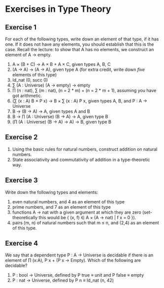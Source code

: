 Exercises in Type Theory
=========================

Exercise 1
-----------
For each of the following types, write down an element of that type, if it has one. If it
does not have any elements, you should establish that this is the case. Recall the
lecture: to show that A has no elements, we construct an element of A → empty.
1. A × (B + C) → A × B + A × C, given types A, B, C
2. (A → A) → (A → A), given type A (for extra credit, write down *five* elements
of this type)
3. Id_nat (0, succ 0)
4. ∑ (A : Universe) (A → empty) → empty
5. ∏ (n : nat), ∑ (m : nat), (n = 2 * m) + (n = 2 * m + 1), assuming you have got arithmetic.
6. (∑ (x : A) B × P x) → B × ∑ (x : A) P x, given types A, B, and P : A → Universe
7. B → (B → A) → A, given types A and B
8. B → ∏ (A : Universe) (B → A) → A, given type B
9. (∏ (A : Universe) (B → A) → A) → B, given type B

Exercise 2
----------
1. Using the basic rules for natural numbers, construct addition on natural
numbers.
2. State associativity and commutativity of addition in a type-theoretic way.

Exercise 3
----------
Write down the following types and elements:
1. even natural numbers, and 4 as an element of this type
2. prime numbers, and 7 as an element of this type
3. functions A → nat with a given argument at which they are zero (set-theoretically this would be { (x, f) ∈ A × (A → nat) | f x = 0 }).
4. pairs (m, n) of natural numbers such that m ≤ n, and (2,4) as an element of
this type.

Exercise 4
----------
We say that a dependent type P : A → Universe is decidable if there is an element of
∏ (x:A), P x + (P x → Empty).
Which of the following are decidable?
1. P : bool → Universe, defined by P true ≡ unit and P false ≡ empty
2. P : nat → Universe, defined by P n ≡ Id_nat (n, 42)
